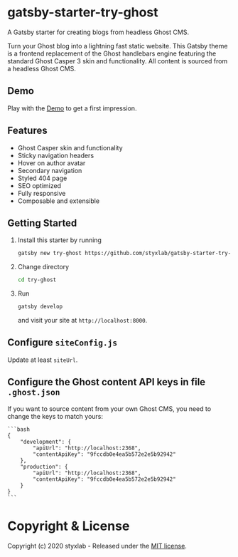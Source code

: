 # gatsby-starter-try-ghost 

A Gatsby starter for creating blogs from headless Ghost CMS. 

Turn your Ghost blog into a lightning fast static website. This Gatsby theme is a frontend replacement of the Ghost handlebars engine featuring the standard Ghost Casper 3 skin and functionality. All content is sourced from a headless Ghost CMS.


## Demo

Play with the [Demo](https://styxlab.github.io) to get a first impression.


## Features

- Ghost Casper skin and functionality
- Sticky navigation headers
- Hover on author avatar
- Secondary navigation
- Styled 404 page
- SEO optimized
- Fully responsive
- Composable and extensible

## Getting Started

1. Install this starter by running

    ```bash
    gatsby new try-ghost https://github.com/styxlab/gatsby-starter-try-ghost
    ```

2. Change directory

    ```bash
    cd try-ghost
    ```

3. Run

    ```bash
    gatsby develop
    ```
    and visit your site at `http://localhost:8000`.

## Configure `siteConfig.js`

Update at least `siteUrl`.


## Configure the Ghost content API keys in file `.ghost.json`

If you want to source content from your own Ghost CMS, you need to change the keys to match yours:

    ```bash
    {
        "development": {
            "apiUrl": "http://localhost:2368",
            "contentApiKey": "9fccdb0e4ea5b572e2e5b92942"
        },
        "production": {
            "apiUrl": "http://localhost:2368",
            "contentApiKey": "9fccdb0e4ea5b572e2e5b92942"
        }
    }
    ```


# Copyright & License

Copyright (c) 2020 styxlab - Released under the [MIT license](LICENSE).
